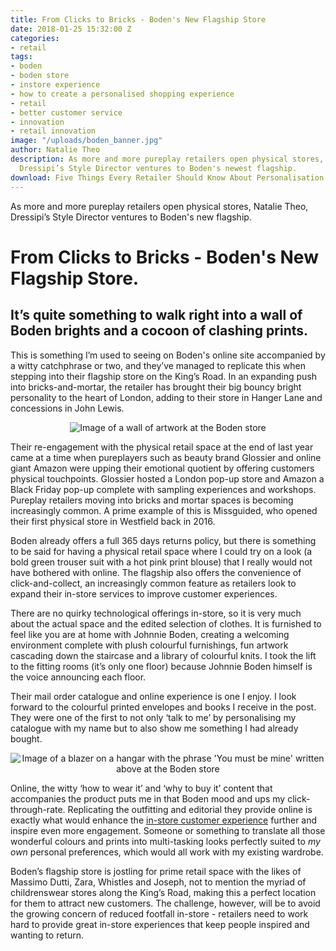 ```yaml
---
title: From Clicks to Bricks - Boden's New Flagship Store
date: 2018-01-25 15:32:00 Z
categories:
- retail
tags:
- boden
- boden store
- instore experience
- how to create a personalised shopping experience
- retail
- better customer service
- innovation
- retail innovation
image: "/uploads/boden_banner.jpg"
author: Natalie Theo
description: As more and more pureplay retailers open physical stores, Natalie Theo,
  Dressipi’s Style Director ventures to Boden's newest flagship.
download: Five Things Every Retailer Should Know About Personalisation
---
```


As more and more pureplay retailers open physical stores, Natalie Theo, Dressipi’s Style Director ventures to Boden's new flagship.

# From Clicks to Bricks - Boden's New Flagship Store.

## It’s quite something to walk right into a wall of Boden brights and a cocoon of clashing prints.

This is something I’m used to seeing on Boden's online site accompanied by a witty catchphrase or two, and they’ve managed to replicate this when stepping into their flagship store on the King’s Road. In an expanding push into bricks-and-mortar, the retailer has brought their big bouncy bright personality to the heart of London, adding to their store in Hanger Lane and concessions in John Lewis.

<p style="text-align:center"><img style="margin-left: 0px" alt="Image of a wall of artwork at the Boden store" src="/uploads/boden_1.jpg"/></p>

Their re-engagement with the physical retail space at the end of last year came at a time when pureplayers such as beauty brand Glossier and online giant Amazon were upping their emotional quotient by offering customers physical touchpoints. Glossier hosted a London pop-up store and Amazon a Black Friday pop-up complete with sampling experiences and workshops. Pureplay retailers moving into bricks and mortar spaces is becoming increasingly common. A prime example of this is Missguided, who opened their first physical store in Westfield back in 2016.

Boden already offers a full 365 days returns policy, but there is something to be said for having a physical retail space where I could try on a look (a bold green trouser suit with a hot pink print blouse) that I really would not have bothered with online. The flagship also offers the convenience of click-and-collect, an increasingly common feature as retailers look to expand their in-store services to improve customer experiences.

There are no quirky technological offerings in-store, so it is very much about the actual space and the edited selection of clothes. It is furnished to feel like you are at home with Johnnie Boden, creating a welcoming environment complete with plush colourful furnishings, fun artwork cascading down the staircase and a library of colourful knits. I took the lift to the fitting rooms (it’s only one floor) because Johnnie Boden himself is the voice announcing each floor.
 
Their mail order catalogue and online experience is one I enjoy. I look forward to the colourful printed envelopes and books I receive in the post. They were one of the first to not only ‘talk to me’ by personalising my catalogue with my name but to also show me something I had already bought.

<p style="text-align:center"><img style="margin-left: 0px" alt="Image of a blazer on a hangar with the phrase 'You must be mine' written above at the Boden store" src="/uploads/boden_2.jpg"/></p>

Online, the witty ‘how to wear it’ and ‘why to buy it’ content that accompanies the product puts me in that Boden mood and ups my click-through-rate. Replicating the outfitting and editorial they provide online is exactly what would enhance the [in-store customer experience](https://dressipi.com/how-to-improve-customer-experience-instore/) further and inspire even more engagement.  Someone or something to translate all those wonderful colours and prints into multi-tasking looks perfectly suited to *my own* personal preferences, which would all work with my existing wardrobe. 

Boden’s flagship store is jostling for prime retail space with the likes of Massimo Dutti, Zara, Whistles and Joseph, not to mention the myriad of childrenswear stores along the King’s Road, making this a perfect location for them to attract new customers. The challenge, however, will be to avoid the growing concern of reduced footfall in-store - retailers need to work hard to provide great in-store experiences that keep people inspired and wanting to return.